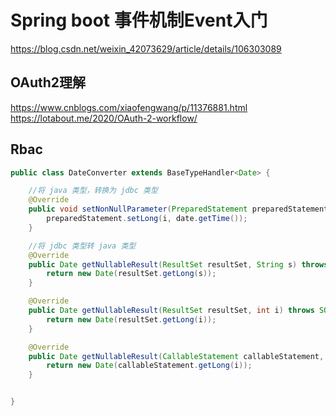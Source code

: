 # Spring boot 事件机制Event入门
https://blog.csdn.net/weixin_42073629/article/details/106303089

## OAuth2理解

https://www.cnblogs.com/xiaofengwang/p/11376881.html    
https://lotabout.me/2020/OAuth-2-workflow/

## Rbac



```java
public class DateConverter extends BaseTypeHandler<Date> {

    //将 java 类型，转换为 jdbc 类型
    @Override
    public void setNonNullParameter(PreparedStatement preparedStatement, int i, Date date, JdbcType jdbcType) throws SQLException {
        preparedStatement.setLong(i, date.getTime());
    }

    //将 jdbc 类型转 java 类型
    @Override
    public Date getNullableResult(ResultSet resultSet, String s) throws SQLException {
        return new Date(resultSet.getLong(s));
    }

    @Override
    public Date getNullableResult(ResultSet resultSet, int i) throws SQLException {
        return new Date(resultSet.getLong(i));
    }

    @Override
    public Date getNullableResult(CallableStatement callableStatement, int i) throws SQLException {
        return new Date(callableStatement.getLong(i));
    }


}
```


